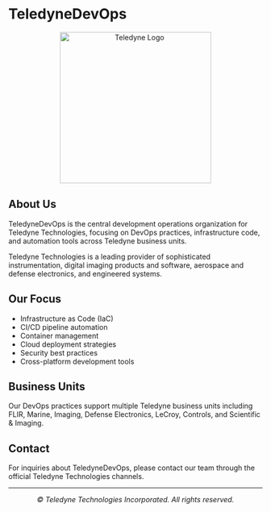 # TeledyneDevOps

<div align="center">
  <img src="https://cdn.teledyne.com/assets/prod/images/footerlogo.png" alt="Teledyne Logo" width="300"/>
</div>

## About Us

TeledyneDevOps is the central development operations organization for Teledyne Technologies, focusing on DevOps practices, infrastructure code, and automation tools across Teledyne business units.

Teledyne Technologies is a leading provider of sophisticated instrumentation, digital imaging products and software, aerospace and defense electronics, and engineered systems.

## Our Focus

- Infrastructure as Code (IaC)
- CI/CD pipeline automation
- Container management
- Cloud deployment strategies
- Security best practices
- Cross-platform development tools

## Business Units

Our DevOps practices support multiple Teledyne business units including FLIR, Marine, Imaging, Defense Electronics, LeCroy, Controls, and Scientific & Imaging.

## Contact

For inquiries about TeledyneDevOps, please contact our team through the official Teledyne Technologies channels.

---

<div align="center"><em>© Teledyne Technologies Incorporated. All rights reserved.</em></div>
